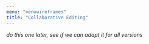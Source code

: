 ```yaml
---
menu: "menuwireframes"
title: "Collaborative Editing"
---
```


_do this one later, see if we can adapt it for all versions_